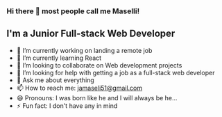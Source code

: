 ### Hi there 👋 most people call me Maselli!

<!--
**alejandromaselli/alejandromaselli** is a ✨ _special_ ✨ repository because its `README.md` (this file) appears on your GitHub profile.

Here are some ideas to get you started:
-->

## I'm a Junior Full-stack Web Developer

- 🔭 I’m currently working on landing a remote job
- 🌱 I’m currently learning React
- 👯 I’m looking to collaborate on Web development projects
- 🤔 I’m looking for help with getting a job as a full-stack web developer
- 💬 Ask me about everything
- 📫 How to reach me: jamaseli51@gmail.com
- 😄 Pronouns: I was born like he and I will always be he...
- ⚡ Fun fact: I don't have any in mind

